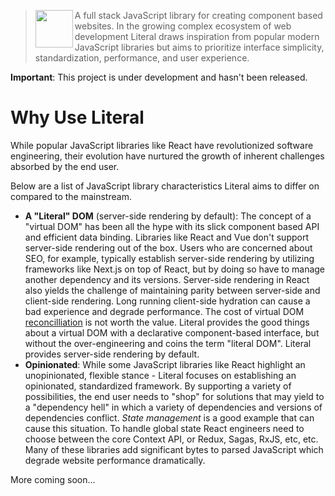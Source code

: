 > <img src="https://literaljs.s3.amazonaws.com/literal-logo.png" width="60" height="60" align="left" /> A full stack JavaScript library for creating component based websites. In the growing complex ecosystem of web development Literal draws inspiration from popular modern JavaScript libraries but aims to prioritize interface simplicity, standardization, performance, and user experience.

**Important**: This project is under development and hasn't been released.

# Why Use Literal

While popular JavaScript libraries like React have revolutionized software engineering, their evolution have nurtured the growth of inherent challenges absorbed by the end user.

Below are a list of JavaScript library characteristics Literal aims to differ on compared to the mainstream.

- **A "Literal" DOM** (server-side rendering by default): The concept of a "virtual DOM" has been all the hype with its slick component based API and efficient data binding. Libraries like React and Vue don't support server-side rendering out of the box. Users who are concerned about SEO, for example, typically establish server-side rendering by utilizing frameworks like Next.js on top of React, but by doing so have to manage another dependency and its versions. Server-side rendering in React also yields the challenge of maintaining parity between server-side and client-side rendering. Long running client-side hydration can cause a bad experience and degrade performance. The cost of virtual DOM [reconcilliation](https://reactjs.org/docs/reconciliation.html) is not worth the value. Literal provides the good things about a virtual DOM with a declarative component-based interface, but without the over-engineering and coins the term "literal DOM". Literal provides server-side rendering by default.
- **Opinionated**: While some JavaScript libraries like React highlight an unopinionated, flexible stance - Literal focuses on establishing an opinionated, standardized framework. By supporting a variety of possibilities, the end user needs to "shop" for solutions that may yield to a "dependency hell" in which a variety of dependencies and versions of dependencies conflict. *State management* is a good example that can cause this situation. To handle global state React engineers need to choose between the core Context API, or Redux, Sagas, RxJS, etc, etc. Many of these libraries add significant bytes to parsed JavaScript which degrade website performance dramatically.

More coming soon...

